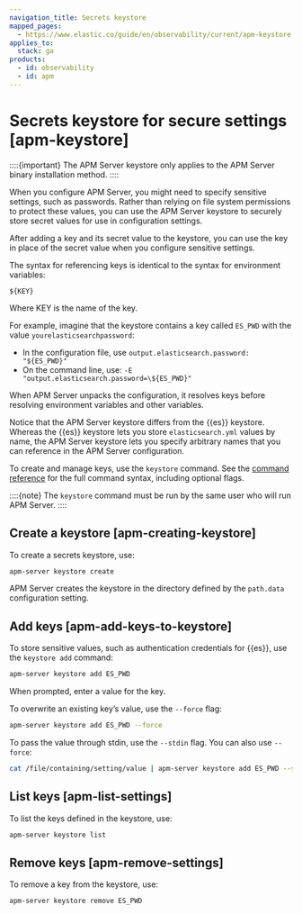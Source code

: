 ```yaml
---
navigation_title: Secrets keystore
mapped_pages:
  - https://www.elastic.co/guide/en/observability/current/apm-keystore.html
applies_to:
  stack: ga
products:
  - id: observability
  - id: apm
---
```


# Secrets keystore for secure settings [apm-keystore]

::::{important}
The APM Server keystore only applies to the APM Server binary installation method.
::::

When you configure APM Server, you might need to specify sensitive settings, such as passwords. Rather than relying on file system permissions to protect these values, you can use the APM Server keystore to securely store secret values for use in configuration settings.

After adding a key and its secret value to the keystore, you can use the key in place of the secret value when you configure sensitive settings.

The syntax for referencing keys is identical to the syntax for environment variables:

`${KEY}`

Where KEY is the name of the key.

For example, imagine that the keystore contains a key called `ES_PWD` with the value `yourelasticsearchpassword`:

* In the configuration file, use `output.elasticsearch.password: "${ES_PWD}"`
* On the command line, use: `-E "output.elasticsearch.password=\${ES_PWD}"`

When APM Server unpacks the configuration, it resolves keys before resolving environment variables and other variables.

Notice that the APM Server keystore differs from the {{es}} keystore. Whereas the {{es}} keystore lets you store `elasticsearch.yml` values by name, the APM Server keystore lets you specify arbitrary names that you can reference in the APM Server configuration.

To create and manage keys, use the `keystore` command. See the [command reference](/solutions/observability/apm/apm-server-command-reference.md#apm-keystore-command) for the full command syntax, including optional flags.

::::{note}
The `keystore` command must be run by the same user who will run APM Server.
::::

## Create a keystore [apm-creating-keystore]

To create a secrets keystore, use:

```sh
apm-server keystore create
```

APM Server creates the keystore in the directory defined by the `path.data` configuration setting.

## Add keys [apm-add-keys-to-keystore]

To store sensitive values, such as authentication credentials for {{es}}, use the `keystore add` command:

```sh
apm-server keystore add ES_PWD
```

When prompted, enter a value for the key.

To overwrite an existing key’s value, use the `--force` flag:

```sh
apm-server keystore add ES_PWD --force
```

To pass the value through stdin, use the `--stdin` flag. You can also use `--force`:

```sh
cat /file/containing/setting/value | apm-server keystore add ES_PWD --stdin --force
```

## List keys [apm-list-settings]

To list the keys defined in the keystore, use:

```sh
apm-server keystore list
```

## Remove keys [apm-remove-settings]

To remove a key from the keystore, use:

```sh
apm-server keystore remove ES_PWD
```

